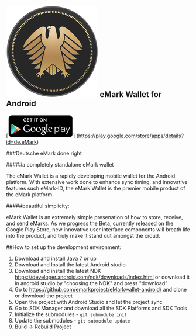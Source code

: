 ![ƀ](/images/icon.png) eMark Wallet for Android
----------------------------------

[![download](/images/icon-google-play.png)]
(https://play.google.com/store/apps/details?id=de.eMark)

###Deutsche eMark done right


#####a completely standalone eMark wallet

The eMark Wallet is a rapidly developing mobile wallet for the Android platform. With extensive work done to enhance sync timing, and innovative features such eMark-ID, the eMark Wallet is the premier mobile product of the eMark platform.

#####beautiful simplicity:

eMark Wallet is an extremely simple presenation of how to store, receive, and send eMarks. As we progress the Beta, currently released on the Google Play Store, new innovative user interface components will breath life into the product, and truly make it stand out amongst the croud.

##How to set up the development environment:
1. Download and install Java 7 or up
2. Download and Install the latest Android studio
3. Download and install the latest NDK https://developer.android.com/ndk/downloads/index.html or download it in android studio by "choosing the NDK" and press "download"
4. Go to https://github.com/emarkproject/eMarkwallet-android/ and clone or download the project
5. Open the project with Android Studio and let the project sync
6. Go to SDK Manager and download all the SDK Platforms and SDK Tools
7. Initialize the submodules - <code>git submodule init</code>
8. Update the submodules - <code>git submodule update</code>
9. Build -> Rebuild Project
